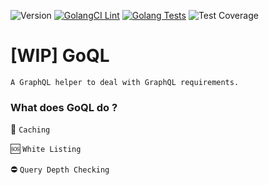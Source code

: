 ![Version](https://img.shields.io/badge/version-0.1.9-orange.svg)
[![GolangCI Lint](https://github.com/keremdokumaci/goql/actions/workflows/go-lint.yml/badge.svg)](https://github.com/keremdokumaci/goql/actions/workflows/go-lint.yml)
[![Golang Tests](https://github.com/keremdokumaci/goql/actions/workflows/go-test.yml/badge.svg)](https://github.com/keremdokumaci/goql/actions/workflows/go-test.yml)
![Test Coverage](https://img.shields.io/badge/coverage-84.0%25-orange.svg)

# [WIP] GoQL

`A GraphQL helper to deal with GraphQL requirements.`

### What does GoQL do ?

💾 `Caching`

🆘 `White Listing`

⛔ `Query Depth Checking`